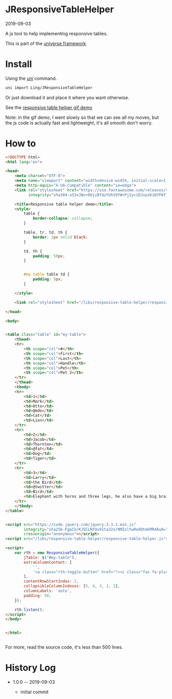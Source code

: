 JResponsiveTableHelper
===========
2019-09-03



A js tool to help implementing responsive tables.


This is part of the [universe framework](https://github.com/karayabin/universe-snapshot).


Install
==========
Using the [uni](https://github.com/lingtalfi/universe-naive-importer) command.
```bash
uni import Ling/JResponsiveTableHelper
```

Or just download it and place it where you want otherwise.



See the [responsive table helper gif demo](https://lingtalfi.com/img/universe/JResponsiveTableHelper/responsive-table-helper.gif)



Note: in the gif demo, I went slowly so that we can see all my moves, but the js code is actually fast and lightweight, 
it's all smooth don't worry.




How to
==========

```html
<!DOCTYPE html>
<html lang="en">

<head>
    <meta charset="UTF-8">
    <meta name="viewport" content="width=device-width, initial-scale=1.0">
    <meta http-equiv="X-UA-Compatible" content="ie=edge">
    <link rel="stylesheet" href="https://use.fontawesome.com/releases/v5.8.2/css/all.css"
          integrity="sha384-oS3vJWv+0UjzBfQzYUhtDYW+Pj2yciDJxpsK1OYPAYjqT085Qq/1cq5FLXAZQ7Ay" crossorigin="anonymous">

    <title>Responsive table helper demo</title>
    <style>
        table {
            border-collapse: collapse;
        }

        table, tr, td, th {
            border: 1px solid black;
        }

        td, th {
            padding: 50px;
        }


        #my-table table td {
            padding: 5px;
        }

    </style>

    <link rel="stylesheet" href="/libs/responsive-table-helper/responsive-table-helper.css">

</head>

<body>


<table class="table" id="my-table">
    <thead>
    <tr>
        <th scope="col">#</th>
        <th scope="col">First</th>
        <th scope="col">Last</th>
        <th scope="col">Handle</th>
        <th scope="col">Pet</th>
        <th scope="col">Pet 2</th>
    </tr>
    </thead>
    <tbody>
    <tr>
        <td>1</td>
        <td>Mark</td>
        <td>Otto</td>
        <td>@mdo</td>
        <td>Cat</td>
        <td>Lion</td>
    </tr>
    <tr>
        <td>2</td>
        <td>Jacob</td>
        <td>Thornton</td>
        <td>@fat</td>
        <td>Dog</td>
        <td>Tiger</td>
    </tr>
    <tr>
        <td>3</td>
        <td>Larry</td>
        <td>the Bird</td>
        <td>@twitter</td>
        <td>Bird</td>
        <td>Elephant with horns and three legs, he also have a big brain, and has a lot of memory, but that's all.</td>
    </tr>
    </tbody>
</table>


<script src="https://code.jquery.com/jquery-3.3.1.min.js"
        integrity="sha256-FgpCb/KJQlLNfOu91ta32o/NMZxltwRo8QtmkMRdAu8="
        crossorigin="anonymous"></script>
<script src="/libs/responsive-table-helper/responsive-table-helper.js"></script>

<script>
    var rth = new ResponsiveTableHelper({
        jTable: $("#my-table"),
        extraColumnContent: [
            '',
            '<a class="rth-toggle-button" href=""><i class="fas fa-plus-circle"></i></a>',
        ],
        contentRowStartIndex: 1,
        collapsibleColumnIndexes: [5, 4, 3, 2, 1],
        columnLabels: 'auto',
        padding: 50,
    });

    rth.listen();
</script>
</body>


</html>



```


For more, read the source code, it's less than 500 lines.




History Log
=============

- 1.0.0 -- 2019-09-03

    - initial commit